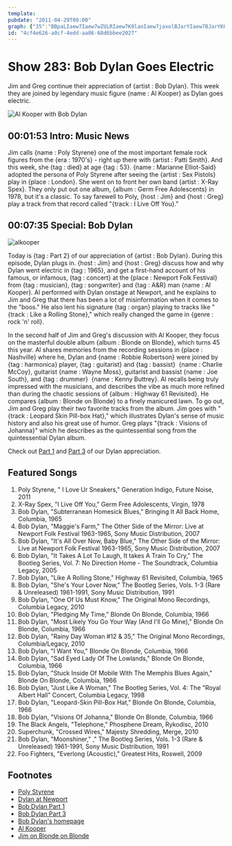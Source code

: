 ```yaml
---
template: 
pubdate: "2011-04-29T00:00"
graph: {"35":"BBpaLIaew7Iaew7wZULRIaew7K0laoIaew7jaxolBJarYIaew7BJarYK0laowZULRyDfSFDOQeCyDfSF","CN":"GFlBDozT8DRRnezozT8DOo6P0ozT8D0MUuAozT8DOo6P0zzVFq48zVF86BOv48zVFkttTx48zVFBDCgs0MUuABDCgsRRnezqLvID9cQhjRRnezKLMs6RRnezRRnezRWkI0RRnezpt5NERRnezmBGp32BlvYRRnezBGabnRRnez1Md0FmBGp33jrd1mBGp33jrd1RWkI03jrd1pt5NE6IuT9mBGp36IuT9RWkI0BMNqgKLMs6"}
id: "4cf4e626-a0cf-4edd-aa06-68d6bbee2027"
---
```






# Show 283: Bob Dylan Goes Electric

Jim and Greg continue their appreciation of {artist : Bob Dylan}. This week they are joined by legendary music figure {name : Al Kooper} as Dylan goes electric.

![Al Kooper with Bob Dylan](https://static.soundopinions.org/images/2011/dylanelectric.jpg)



## 00:01:53 Intro: Music News

Jim calls {name : Poly Styrene} one of the most important female rock figures from the {era : 1970's} - right up there with {artist : Patti Smith}. And this week, she {tag : died} at age {tag : 53}. {name : Marianne Elliot-Said} adopted the persona of Poly Styrene after seeing the {artist : Sex Pistols} play in {place : London}. She went on to front her own band {artist : X-Ray Spex}. They only put out one album, {album : Germ Free Adolescents} in 1978, but it's a classic. To say farewell to Poly, {host : Jim} and {host : Greg} play a track from that record called "{track : I Live Off You}."



## 00:07:35 Special: Bob Dylan

![alkooper](https://static.soundopinions.org/assets/283/CN0.jpg)

Today is {tag : Part 2} of our appreciation of {artist : Bob Dylan}. During this episode, Dylan plugs in. {host : Jim} and {host : Greg} discuss how and why Dylan went electric in {tag : 1965}, and get a first-hand account of his famous, or infamous, {tag : concert} at the {place : Newport Folk Festival} from {tag : musician}, {tag : songwriter} and {tag : A&R} man {name : Al Kooper}. Al performed with Dylan onstage at Newport, and he explains to Jim and Greg that there has been a lot of misinformation when it comes to the "boos." He also lent his signature {tag : organ} playing to tracks like "{track : Like a Rolling Stone}," which really changed the game in {genre : rock 'n' roll}.

In the second half of Jim and Greg's discussion with Al Kooper, they focus on the masterful double album {album : Blonde on Blonde}, which turns 45 this year. Al shares memories from the recording sessions in {place : Nashville} where he, Dylan and {name : Robbie Robertson} were joined by {tag : harmonica} player, {tag : guitarist} and {tag : bassist}  {name : Charlie McCoy}, guitarist {name : Wayne Moss}, guitarist and bassist {name : Joe South}, and {tag : drummer}  {name : Kenny Buttrey}. Al recalls being truly impressed with the musicians, and describes the vibe as much more refined than during the chaotic sessions of {album : Highway 61 Revisited}. He compares {album : Blonde on Blonde} to a finely manicured lawn. To go out, Jim and Greg play their two favorite tracks from the album. Jim goes with "{track : Leopard Skin Pill-box Hat}," which illustrates Dylan's sense of music history and also his great use of humor. Greg plays "{track : Visions of Johanna}" which he describes as the quintessential song from the quintessential Dylan album.

Check out [Part 1](http://www.soundopinions.org/show/279/) and [Part 3](http://www.soundopinions.org/show/288/) of our Dylan appreciation.



## Featured Songs

1. Poly Styrene, " I Love Ur Sneakers," Generation Indigo, Future Noise, 2011
2. X-Ray Spex, "I Live Off You," Germ Free Adolescents, Virgin, 1978
3. Bob Dylan, "Subterranean Homesick Blues," Bringing It All Back Home, Columbia, 1965
4. Bob Dylan, "Maggie's Farm," The Other Side of the Mirror: Live at Newport Folk Festival 1963-1965, Sony Music Distribution, 2007
5. Bob Dylan, "It's All Over Now, Baby Blue," The Other Side of the Mirror: Live at Newport Folk Festival 1963-1965, Sony Music Distribution, 2007
6. Bob Dylan, "It Takes A Lot To Laugh, It takes A Train To Cry," The Bootleg Series, Vol. 7: No Direction Home - The Soundtrack, Columbia Legacy, 2005
7. Bob Dylan, "Like A Rolling Stone," Highway 61 Revisited, Columbia, 1965
8. Bob Dylan, "She's Your Lover Now," The Bootleg Series, Vols. 1-3 (Rare & Unreleased) 1961-1991, Sony Music Distribution, 1991
9. Bob Dylan, "One Of Us Must Know," The Original Mono Recordings, Columbia Legacy, 2010
10. Bob Dylan, "Pledging My Time," Blonde On Blonde, Columbia, 1966
11. Bob Dylan, "Most Likely You Go Your Way (And I'll Go Mine)," Blonde On Blonde, Columbia, 1966
12. Bob Dylan, "Rainy Day Woman #12 & 35," The Original Mono Recordings, Columbia/Legacy, 2010
13. Bob Dylan, "I Want You," Blonde On Blonde, Columbia, 1966
14. Bob Dylan, "Sad Eyed Lady Of The Lowlands," Blonde On Blonde, Columbia, 1966
15. Bob Dylan, "Stuck Inside Of Mobile With The Memphis Blues Again," Blonde On Blonde, Columbia, 1966
16. Bob Dylan, "Just Like A Woman," The Bootleg Series, Vol. 4: The "Royal Albert Hall" Concert, Columbia Legacy, 1998
17. Bob Dylan, "Leopard-Skin Pill-Box Hat," Blonde On Blonde, Columbia, 1966
18. Bob Dylan, "Visions Of Johanna," Blonde On Blonde, Columbia, 1966
19. The Black Angels, "Telephone," Phosphene Dream, Rykodisc, 2010
20. Superchunk, "Crossed Wires," Majesty Shredding, Merge, 2010
21. Bob Dylan, "Moonshiner," ," The Bootleg Series, Vols. 1-3 (Rare & Unreleased) 1961-1991, Sony Music Distribution, 1991
22. Foo Fighters, "Everlong (Acoustic)," Greatest Hits, Roswell, 2009



## Footnotes

- [Poly Styrene](http://www.poly-styrene.com/)
- [Dylan at Newport](https://www.youtube.com/watch?v=OeP4FFr88SQ)
- [Bob Dylan Part 1](http://www.soundopinions.org/show/279/)
- [Bob Dylan Part 3](http://www.soundopinions.org/show/288/)
- [Bob Dylan's homepage](http://www.bobdylan.com/us/home)
- [Al Kooper](http://www.alkooper.com/)
- [Jim on Blonde on Blonde](http://www.jimdero.com/News2003/GreatJune15Dylan.htm)